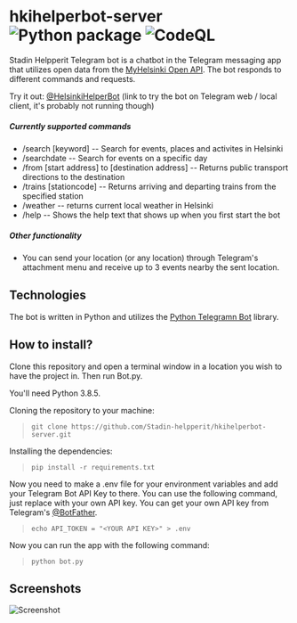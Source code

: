 # hkihelperbot-server ![Python package](https://github.com/Stadin-helpperit/hkihelperbot-server/workflows/Python%20package/badge.svg) ![CodeQL](https://github.com/Stadin-helpperit/hkihelperbot-server/workflows/CodeQL/badge.svg)

Stadin Helpperit Telegram bot is a chatbot in the Telegram messaging app that utilizes open data from the [MyHelsinki Open API](http://open-api.myhelsinki.fi/).
The bot responds to different commands and requests. 

Try it out: [@HelsinkiHelperBot](https://t.me/HelsinkiHelperBot) (link to try the bot on Telegram web / local client, it's probably not running though)

##### Currently supported commands

- /search [keyword] -- Search for events, places and activites in Helsinki
- /searchdate -- Search for events on a specific day
- /from [start address] to [destination address] -- Returns public transport directions to the destination
- /trains [stationcode] -- Returns arriving and departing trains from the specified station
- /weather -- returns current local weather in Helsinki
- /help -- Shows the help text that shows up when you first start the bot

##### Other functionality

- You can send your location (or any location) through Telegram's attachment menu and receive up to 3 events nearby the sent location.

## Technologies

The bot is written in Python and utilizes the [Python Telegramn Bot](https://github.com/python-telegram-bot/python-telegram-bot) library.

## How to install?

Clone this repository and open a terminal window in a location you wish to have the project in. Then run Bot.py.

You'll need Python 3.8.5.

Cloning the repository to your machine:
>`git clone https://github.com/Stadin-helpperit/hkihelperbot-server.git`
>
Installing the dependencies:
>`pip install -r requirements.txt`
>
Now you need to make a .env file for your environment variables and add your Telegram Bot API Key to there. You can use the following command, just replace <YOUR API KEY> with your own API key. You can get your own API key from Telegram's [@BotFather](https://t.me/BotFather).
>
>`echo API_TOKEN = "<YOUR API KEY>" > .env`
>
Now you can run the app with the following command:
>`python bot.py`
 
## Screenshots
![Screenshot](screenshot.png)

